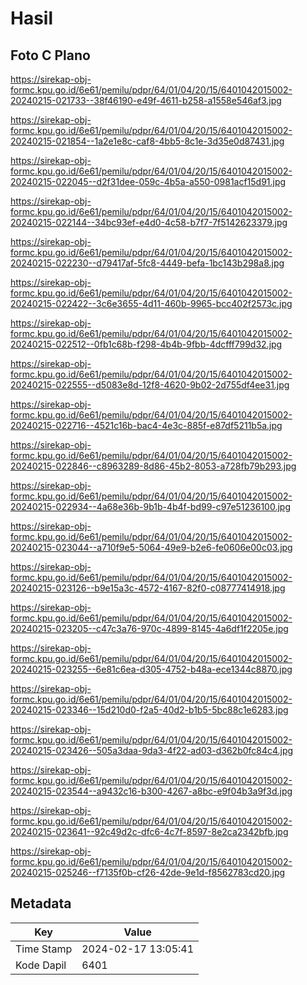 # Hasil

## Foto C Plano

https://sirekap-obj-formc.kpu.go.id/6e61/pemilu/pdpr/64/01/04/20/15/6401042015002-20240215-021733--38f46190-e49f-4611-b258-a1558e546af3.jpg

https://sirekap-obj-formc.kpu.go.id/6e61/pemilu/pdpr/64/01/04/20/15/6401042015002-20240215-021854--1a2e1e8c-caf8-4bb5-8c1e-3d35e0d87431.jpg

https://sirekap-obj-formc.kpu.go.id/6e61/pemilu/pdpr/64/01/04/20/15/6401042015002-20240215-022045--d2f31dee-059c-4b5a-a550-0981acf15d91.jpg

https://sirekap-obj-formc.kpu.go.id/6e61/pemilu/pdpr/64/01/04/20/15/6401042015002-20240215-022144--34bc93ef-e4d0-4c58-b7f7-7f5142623379.jpg

https://sirekap-obj-formc.kpu.go.id/6e61/pemilu/pdpr/64/01/04/20/15/6401042015002-20240215-022230--d79417af-5fc8-4449-befa-1bc143b298a8.jpg

https://sirekap-obj-formc.kpu.go.id/6e61/pemilu/pdpr/64/01/04/20/15/6401042015002-20240215-022422--3c6e3655-4d11-460b-9965-bcc402f2573c.jpg

https://sirekap-obj-formc.kpu.go.id/6e61/pemilu/pdpr/64/01/04/20/15/6401042015002-20240215-022512--0fb1c68b-f298-4b4b-9fbb-4dcfff799d32.jpg

https://sirekap-obj-formc.kpu.go.id/6e61/pemilu/pdpr/64/01/04/20/15/6401042015002-20240215-022555--d5083e8d-12f8-4620-9b02-2d755df4ee31.jpg

https://sirekap-obj-formc.kpu.go.id/6e61/pemilu/pdpr/64/01/04/20/15/6401042015002-20240215-022716--4521c16b-bac4-4e3c-885f-e87df5211b5a.jpg

https://sirekap-obj-formc.kpu.go.id/6e61/pemilu/pdpr/64/01/04/20/15/6401042015002-20240215-022846--c8963289-8d86-45b2-8053-a728fb79b293.jpg

https://sirekap-obj-formc.kpu.go.id/6e61/pemilu/pdpr/64/01/04/20/15/6401042015002-20240215-022934--4a68e36b-9b1b-4b4f-bd99-c97e51236100.jpg

https://sirekap-obj-formc.kpu.go.id/6e61/pemilu/pdpr/64/01/04/20/15/6401042015002-20240215-023044--a710f9e5-5064-49e9-b2e6-fe0606e00c03.jpg

https://sirekap-obj-formc.kpu.go.id/6e61/pemilu/pdpr/64/01/04/20/15/6401042015002-20240215-023126--b9e15a3c-4572-4167-82f0-c08777414918.jpg

https://sirekap-obj-formc.kpu.go.id/6e61/pemilu/pdpr/64/01/04/20/15/6401042015002-20240215-023205--c47c3a76-970c-4899-8145-4a6df1f2205e.jpg

https://sirekap-obj-formc.kpu.go.id/6e61/pemilu/pdpr/64/01/04/20/15/6401042015002-20240215-023255--6e81c6ea-d305-4752-b48a-ece1344c8870.jpg

https://sirekap-obj-formc.kpu.go.id/6e61/pemilu/pdpr/64/01/04/20/15/6401042015002-20240215-023346--15d210d0-f2a5-40d2-b1b5-5bc88c1e6283.jpg

https://sirekap-obj-formc.kpu.go.id/6e61/pemilu/pdpr/64/01/04/20/15/6401042015002-20240215-023426--505a3daa-9da3-4f22-ad03-d362b0fc84c4.jpg

https://sirekap-obj-formc.kpu.go.id/6e61/pemilu/pdpr/64/01/04/20/15/6401042015002-20240215-023544--a9432c16-b300-4267-a8bc-e9f04b3a9f3d.jpg

https://sirekap-obj-formc.kpu.go.id/6e61/pemilu/pdpr/64/01/04/20/15/6401042015002-20240215-023641--92c49d2c-dfc6-4c7f-8597-8e2ca2342bfb.jpg

https://sirekap-obj-formc.kpu.go.id/6e61/pemilu/pdpr/64/01/04/20/15/6401042015002-20240215-025246--f7135f0b-cf26-42de-9e1d-f8562783cd20.jpg


## Metadata

| Key        | Value               |
| ---------- | ------------------- |
| Time Stamp | 2024-02-17 13:05:41 |
| Kode Dapil | 6401                |



